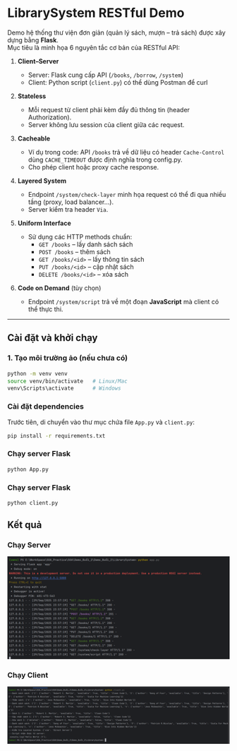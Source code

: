 # LibrarySystem RESTful Demo

Demo hệ thống thư viện đơn giản (quản lý sách, mượn – trả sách) được xây dựng bằng **Flask**.  
Mục tiêu là minh họa 6 nguyên tắc cơ bản của RESTful API:

1. **Client–Server**  
   - Server: Flask cung cấp API (`/books`, `/borrow`, `/system`)  
   - Client: Python script (`client.py`) có thể dùng Postman để curl  

2. **Stateless**  
   - Mỗi request từ client phải kèm đầy đủ thông tin (header Authorization).  
   - Server không lưu session của client giữa các request.  

3. **Cacheable**  
   - Ví dụ trong code: API `/books` trả về dữ liệu có header `Cache-Control` dùng `CACHE_TIMEOUT` được định nghĩa trong config.py.  
   - Cho phép client hoặc proxy cache response.  

4. **Layered System**  
   - Endpoint `/system/check-layer` minh họa request có thể đi qua nhiều tầng (proxy, load balancer...).  
   - Server kiểm tra header `Via`.  

5. **Uniform Interface**  
   - Sử dụng các HTTP methods chuẩn:
     - `GET /books` – lấy danh sách sách
     - `POST /books` – thêm sách
     - `GET /books/<id>` – lấy thông tin sách
     - `PUT /books/<id>` – cập nhật sách
     - `DELETE /books/<id>` – xóa sách  

6. **Code on Demand** (tùy chọn)  
   - Endpoint `/system/script` trả về một đoạn **JavaScript** mà client có thể thực thi.   

---

## Cài đặt và khởi chạy
### 1. Tạo môi trường ảo (nếu chưa có)
```bash
python -m venv venv
source venv/bin/activate   # Linux/Mac
venv\Scripts\activate      # Windows
```

### Cài đặt dependencies
Trước tiên, di chuyển vào thư mục chứa file `App.py` và `client.py`:
```bash
pip install -r requirements.txt
```
###  Chạy server Flask
```bash
python App.py
```

###  Chạy server Flask
```bash
python client.py
```

## Kết quả
### Chạy Server
![img.png](Images/demo_server.png)
### Chạy Client
![img.png](Images/demo_client.png)


